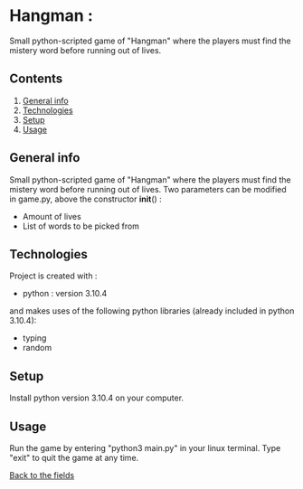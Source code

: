 # Hangman :
Small python-scripted game of "Hangman" where the players must find the mistery word before running out of lives.

## Contents

1. [General info](#general-info)
2. [Technologies](#technologies)
3. [Setup](#setup)
4. [Usage](#usage)

## General info

Small python-scripted game of "Hangman" where the players must find the mistery word before running out of lives.
Two parameters can be modified in game.py, above the constructor __init__() : 

* Amount of lives
* List of words to be picked from

## Technologies

Project is created with :

* python : version 3.10.4

and makes uses of the following python libraries (already included in python 3.10.4): 

* typing
* random 

## Setup

Install python version 3.10.4 on your computer.

## Usage

Run the game by entering "python3 main.py" in your linux terminal.
Type "exit" to quit the game at any time.


[Back to the fields](../)

